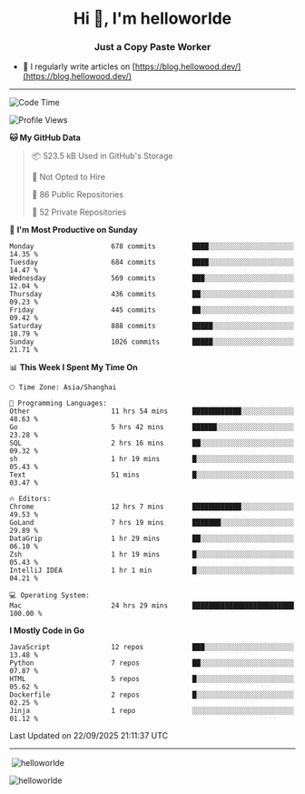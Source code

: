 <h1 align="center">Hi 👋, I'm helloworlde</h1>
<h3 align="center">Just a Copy Paste Worker</h3>

- 📝 I regularly write articles on [https://blog.hellowood.dev/](https://blog.hellowood.dev/)

<hr>


<!--START_SECTION:waka-->
![Code Time](http://img.shields.io/badge/Code%20Time-12%2C649%20hrs%2014%20mins-blue)

![Profile Views](http://img.shields.io/badge/Profile%20Views-0-blue)

**🐱 My GitHub Data** 

> 📦 523.5 kB Used in GitHub's Storage 
 > 
> 🚫 Not Opted to Hire
 > 
> 📜 86 Public Repositories 
 > 
> 🔑 52 Private Repositories 
 > 
📅 **I'm Most Productive on Sunday** 

```text
Monday                   678 commits         ████░░░░░░░░░░░░░░░░░░░░░   14.35 % 
Tuesday                  684 commits         ████░░░░░░░░░░░░░░░░░░░░░   14.47 % 
Wednesday                569 commits         ███░░░░░░░░░░░░░░░░░░░░░░   12.04 % 
Thursday                 436 commits         ██░░░░░░░░░░░░░░░░░░░░░░░   09.23 % 
Friday                   445 commits         ██░░░░░░░░░░░░░░░░░░░░░░░   09.42 % 
Saturday                 888 commits         █████░░░░░░░░░░░░░░░░░░░░   18.79 % 
Sunday                   1026 commits        █████░░░░░░░░░░░░░░░░░░░░   21.71 % 
```


📊 **This Week I Spent My Time On** 

```text
🕑︎ Time Zone: Asia/Shanghai

💬 Programming Languages: 
Other                    11 hrs 54 mins      ████████████░░░░░░░░░░░░░   48.63 % 
Go                       5 hrs 42 mins       ██████░░░░░░░░░░░░░░░░░░░   23.28 % 
SQL                      2 hrs 16 mins       ██░░░░░░░░░░░░░░░░░░░░░░░   09.32 % 
sh                       1 hr 19 mins        █░░░░░░░░░░░░░░░░░░░░░░░░   05.43 % 
Text                     51 mins             █░░░░░░░░░░░░░░░░░░░░░░░░   03.47 % 

🔥 Editors: 
Chrome                   12 hrs 7 mins       ████████████░░░░░░░░░░░░░   49.53 % 
GoLand                   7 hrs 19 mins       ███████░░░░░░░░░░░░░░░░░░   29.89 % 
DataGrip                 1 hr 29 mins        ██░░░░░░░░░░░░░░░░░░░░░░░   06.10 % 
Zsh                      1 hr 19 mins        █░░░░░░░░░░░░░░░░░░░░░░░░   05.43 % 
IntelliJ IDEA            1 hr 1 min          █░░░░░░░░░░░░░░░░░░░░░░░░   04.21 % 

💻 Operating System: 
Mac                      24 hrs 29 mins      █████████████████████████   100.00 % 
```

**I Mostly Code in Go** 

```text
JavaScript               12 repos            ███░░░░░░░░░░░░░░░░░░░░░░   13.48 % 
Python                   7 repos             ██░░░░░░░░░░░░░░░░░░░░░░░   07.87 % 
HTML                     5 repos             █░░░░░░░░░░░░░░░░░░░░░░░░   05.62 % 
Dockerfile               2 repos             █░░░░░░░░░░░░░░░░░░░░░░░░   02.25 % 
Jinja                    1 repo              ░░░░░░░░░░░░░░░░░░░░░░░░░   01.12 % 
```




 Last Updated on 22/09/2025 21:11:37 UTC
<!--END_SECTION:waka-->

<hr>
<p>
  &nbsp;<img align="center" src="https://github-readme-stats.vercel.app/api?username=helloworlde&show_icons=true&locale=en" alt="helloworlde" />
</p>

<p>
  <img align="center" src="https://github-readme-streak-stats.herokuapp.com/?user=helloworlde&" alt="helloworlde" />
</p>
